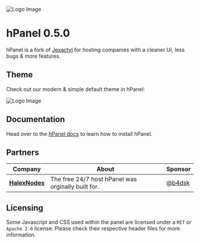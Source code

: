 ![Logo Image](https://cdn.discordapp.com/attachments/987734229469253674/1012682012072628244/jexbanner_1.png)

# hPanel 0.5.0
hPanel is a fork of [Jexactyl](https://jexactyl.com) for hosting companies with a cleaner UI, less bugs & more features.

## Theme
Check out our modern & simple default theme in hPanel:

![Logo Image](https://cdn.discordapp.com/attachments/987734229469253674/1012679464251043962/unknown.png)

## Documentation
Head over to the [hPanel docs](https://docs.halexnodes.net) to learn how to install hPanel.

## Partners

| Company | About | Sponsor |
| ------- | ----- | ------- |
| [**HalexNodes**](https://halexnodes.net) | The free 24/7 host hPanel was orginally built for. | [@b4dsk](https://halexnodes.net) |

## Licensing
Some Javascript and CSS used within the panel are licensed under a `MIT` or `Apache 2.0` license. Please check their
respective header files for more information.
